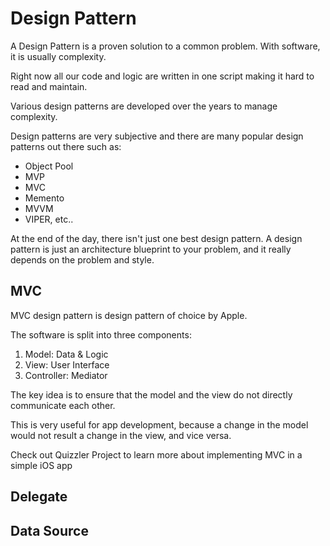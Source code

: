 # Design Pattern
A Design Pattern is a proven solution to a common problem. With software, it is usually complexity. 

Right now all our code and logic are written in one script making it hard to read and maintain. 

Various design patterns are developed over the years to manage complexity. 

Design patterns are very subjective and there are many popular design patterns out there such as:
- Object Pool
- MVP
- MVC
- Memento
- MVVM
- VIPER, etc..

At the end of the day, there isn't just one best design pattern. A design pattern is just an architecture blueprint to your problem, and it really depends on the problem and style.

## MVC
MVC design pattern is design pattern of choice by Apple.

The software is split into three components:
1. Model: Data & Logic
2. View: User Interface
3. Controller: Mediator

The key idea is to ensure that the model and the view do not directly communicate each other.

This is very useful for app development, because a change in the model would not result a change in the view, and vice versa.

Check out Quizzler Project to learn more about implementing MVC in a simple iOS app

## Delegate


## Data Source